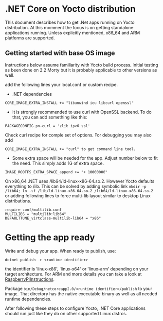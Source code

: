 # .NET Core on Yocto distribution

This document describes how to get .Net apps running on Yocto distribution. 
At this momment the focus is on getting standalone applications running. 
Unless explicitly mentioned, x86_64 and ARM platforms are supported. 

## Getting started with base OS image
Instructions below assume familiarity with Yocto build process. 
Initial testing as been done on 2.2 Morty but it is probably applicable to 
other versions as well. 

add the following lines your local.conf or custom recipe.

* .NET dependencies
```
CORE_IMAGE_EXTRA_INSTALL += "libunwind icu libcurl openssl"
```

* It is strongly recommended to use curl with OpenSSL backend. 
To do that, you can add something like this:

```
PACKAGECONFIG_pn-curl = 'zlib ipv6 ssl'
```

Check curl recipe for comple set of options. For debugging you may also add

```
CORE_IMAGE_EXTRA_INSTALL += "curl" to get command line tool.
```

* Some extra space will be needed for the app. Adjust number below to fit the need. 
This simply adds 1G of extra space. 

```
IMAGE_ROOTFS_EXTRA_SPACE_append += "+ 10000000"
```

On x86_64 .NET uses /lib64/ld-linux-x86-64.so.2. However Yocto defaults everything to /lib.
This can be solved by adding symbolic link `mkdir -p /lib64; ln -sf /lib/ld-linux-x86-64.so.2 /lib64/ld-linux-x86-64.so.2` or adding following lines to force multi-lib layout similar to desktop Linux distributions.

```
require conf/multilib.conf
MULTILIBS = "multilib:lib64"
DEFAULTTUNE_virtclass-multilib-lib64 = "x86"
```

# Getting the app ready

Write and debug your app. When ready to publish, use:

```
dotnet publish -r <runtime identifier>
```

the identifier is 'linux-x86', 'linux-x64' or 'linux-arm' depending on your target architecture. 
For ARM and more details you can take a look at [RaspberryPiInstructions](RaspberryPiInstructions.md).

Package `bin/Debug/netcoreapp2.0/<runtime identifier>/publish` to your image.
That directory has the native executable binary as well as all needed runtime dependencies. 

After following these steps to configure Yocto, .NET Core applications should run just like they do on other supported Linux distros.




